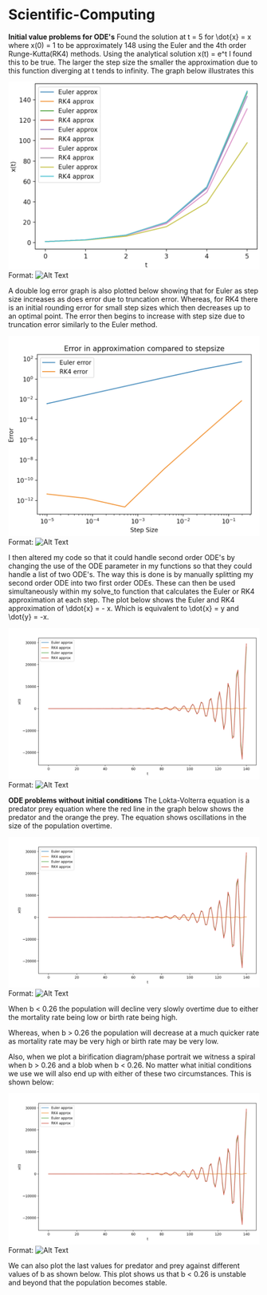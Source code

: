 # Scientific-Computing

**Initial value problems for ODE's**
Found the solution at t = 5 for \dot{x} = x where x(0) = 1 to be approximately 148 using the Euler and the 4th order Runge-Kutta(RK4) methods. Using the analytical solution x(t) = e^t I found this to be true. The larger the step size the smaller the approximation due to this function diverging at t tends to infinity. The graph below illustrates this

![First Order approximation](Graphs/Approx_first_order.png)
Format: ![Alt Text](url)

A double log error graph is also plotted below showing that for Euler as step size increases as does error due to truncation error. Whereas, for RK4 there is an initial rounding error for small step sizes which then decreases up to an optimal point. The error then begins to increase with step size due to truncation error similarly to the Euler method.

![Error Graph](Graphs/errorgraph.png)
Format: ![Alt Text](url)

I then altered my code so that it could handle second order ODE's by changing the use of the ODE parameter in my functions so that they could handle a list of two ODE's. The way this is done is by manually splitting my second order ODE into two first order ODEs. These can then be used simultaneously within my solve_to function that calculates the Euler or RK4 approximation at each step. The plot below shows the Euler and RK4 approximation of \ddot{x} = - x. Which is equivalent to \dot{x} = y and \dot{y} = -x.

![Second Order approximation](Graphs/approx_second_order.png)
Format: ![Alt Text](url)


**ODE problems without initial conditions**
The Lokta-Volterra equation is a predator prey equation where the red line in the graph below shows the predator and the orange the prey. The equation shows oscillations in the size of the population overtime.


![Lokta-Volterra (b=0.26)](Graphs/approx_second_order.png)
Format: ![Alt Text](url)


When b < 0.26 the population will decline very slowly overtime due to either the mortality rate being low or birth rate being high.

Whereas, when b > 0.26 the population will decrease at a much quicker rate as mortality rate may be very high or birth rate may be very low.

Also, when we plot a birification diagram/phase portrait we witness a spiral when b > 0.26 and a blob when b < 0.26. No matter what initial conditions we use we will also end up with either of these two circumstances. This is shown below:

![Phase Portrait for varying x0 and y0](Graphs/approx_second_order.png)
Format: ![Alt Text](url)

We can also plot the last values for predator and prey against different values of b as shown below. This plot shows us that b < 0.26 is unstable and beyond that the population becomes stable.
